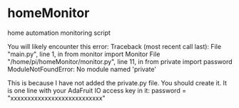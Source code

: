 # homeMonitor
home automation monitoring script

You will likely encounter this error:
Traceback (most recent call last):
  File "main.py", line 1, in <module>
    from monitor import Monitor
  File "/home/pi/homeMonitor/monitor.py", line 11, in <module>
    from private import password
ModuleNotFoundError: No module named 'private'

This is because I have not added the private.py file.  You should create it.  It is one line with your AdaFruit IO access key in it:
password = "xxxxxxxxxxxxxxxxxxxxxxxxxxx"
